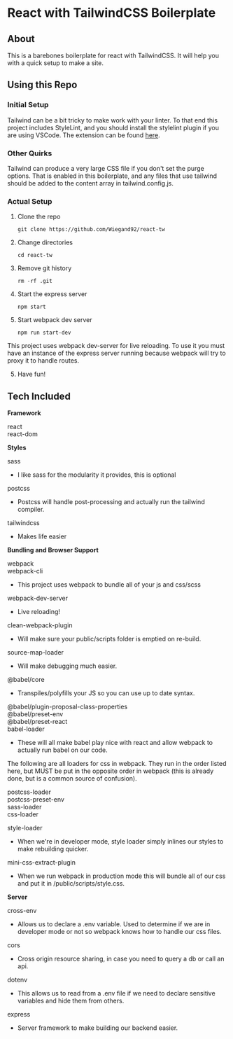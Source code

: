 # React with TailwindCSS Boilerplate

## About

This is a barebones boilerplate for react with TailwindCSS. It will help you with a quick setup to make a site.

## Using this Repo

### **Initial Setup**

Tailwind can be a bit tricky to make work with your linter. To that end this project includes StyleLint, and you should install the stylelint plugin if you are using VSCode. The extension can be found [here](stylelint.vscode-stylelint).

### **Other Quirks**

Tailwind can produce a very large CSS file if you don't set the purge options. That is enabled in this boilerplate, and any files that use tailwind should be added to the content array in tailwind.config.js.

### **Actual Setup**

1. Clone the repo 

    ```git clone https://github.com/Wiegand92/react-tw```

2. Change directories

    ```cd react-tw```

3. Remove git history

    ```rm -rf .git```

4. Start the express server 
    
    ```npm start```

5. Start webpack dev server 

   ```npm run start-dev```

  This project uses webpack dev-server for live reloading. To use it you must have an instance of the express server running because webpack will try to proxy it to handle routes.

5. Have fun!

## Tech Included


  **Framework**

  react  
  react-dom

  **Styles**

  sass

  - I like sass for the modularity it provides, this is optional 

  postcss

  - Postcss will handle post-processing and actually run the tailwind compiler.

  tailwindcss    

  - Makes life easier


  **Bundling and Browser Support**

  webpack  
  webpack-cli

  - This project uses webpack to bundle all of your js and css/scss

  webpack-dev-server

  - Live reloading!

  clean-webpack-plugin

  - Will make sure your public/scripts folder is emptied on re-build.

  source-map-loader    

  - Will make debugging much easier.

  @babel/core

  - Transpiles/polyfills your JS so you can use up to date syntax.

  @babel/plugin-proposal-class-properties  
  @babel/preset-env  
  @babel/preset-react  
  babel-loader  

  - These will all make babel play nice with react and allow webpack to actually run babel on our code.
  
  The following are all loaders for css in webpack. They run in the order listed here, but MUST be put in the opposite order in webpack (this is already done, but is a common source of confusion).

  postcss-loader  
  postcss-preset-env    
  sass-loader  
  css-loader    

  style-loader    

  - When we're in developer mode, style loader simply inlines our styles to make rebuilding quicker.

  mini-css-extract-plugin    

  - When we run webpack in production mode this will bundle all of our css and put it in /public/scripts/style.css.


  **Server**

  cross-env    

  - Allows us to declare a .env variable. Used to determine if we are in developer mode or not so webpack knows how to handle our css files.

  cors

  - Cross origin resource sharing, in case you need to query a db or call an api.
    
  dotenv

  - This allows us to read from a .env file if we need to declare sensitive variables and hide them from others.

  express

  - Server framework to make building our backend easier.